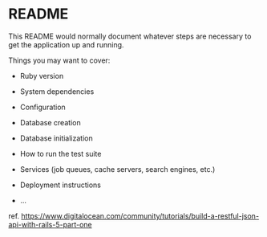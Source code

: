 # README

This README would normally document whatever steps are necessary to get the
application up and running.

Things you may want to cover:

* Ruby version

* System dependencies

* Configuration

* Database creation

* Database initialization

* How to run the test suite

* Services (job queues, cache servers, search engines, etc.)

* Deployment instructions

* ...

ref. https://www.digitalocean.com/community/tutorials/build-a-restful-json-api-with-rails-5-part-one
